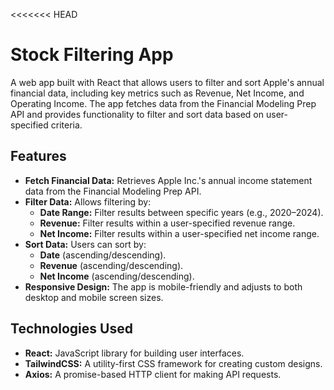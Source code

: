 <<<<<<< HEAD

# Stock Filtering App

A web app built with React that allows users to filter and sort Apple's annual financial data, including key metrics such as Revenue, Net Income, and Operating Income. The app fetches data from the Financial Modeling Prep API and provides functionality to filter and sort data based on user-specified criteria.

## Features

- **Fetch Financial Data:** Retrieves Apple Inc.'s annual income statement data from the Financial Modeling Prep API.
- **Filter Data:** Allows filtering by:
  - **Date Range:** Filter results between specific years (e.g., 2020–2024).
  - **Revenue:** Filter results within a user-specified revenue range.
  - **Net Income:** Filter results within a user-specified net income range.
- **Sort Data:** Users can sort by:
  - **Date** (ascending/descending).
  - **Revenue** (ascending/descending).
  - **Net Income** (ascending/descending).
- **Responsive Design:** The app is mobile-friendly and adjusts to both desktop and mobile screen sizes.

## Technologies Used

- **React:** JavaScript library for building user interfaces.
- **TailwindCSS:** A utility-first CSS framework for creating custom designs.
- **Axios:** A promise-based HTTP client for making API requests.
